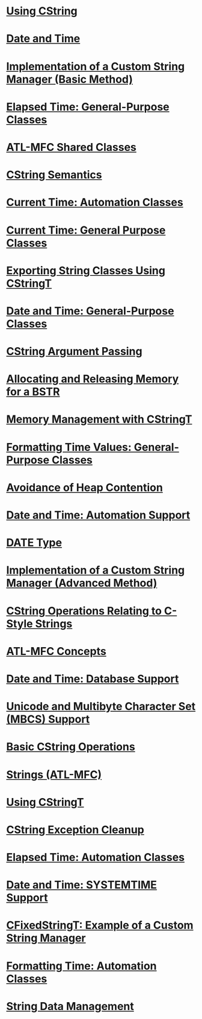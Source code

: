 # [Using CString](using-cstring.md)
# [Date and Time](date-and-time.md)
# [Implementation of a Custom String Manager (Basic Method)](implementation-of-a-custom-string-manager-basic-method.md)
# [Elapsed Time: General-Purpose Classes](elapsed-time-general-purpose-classes.md)
# [ATL-MFC Shared Classes](atl-mfc-shared-classes.md)
# [CString Semantics](cstring-semantics.md)
# [Current Time: Automation Classes](current-time-automation-classes.md)
# [Current Time: General Purpose Classes](current-time-general-purpose-classes.md)
# [Exporting String Classes Using CStringT](exporting-string-classes-using-cstringt.md)
# [Date and Time: General-Purpose Classes](date-and-time-general-purpose-classes.md)
# [CString Argument Passing](cstring-argument-passing.md)
# [Allocating and Releasing Memory for a BSTR](allocating-and-releasing-memory-for-a-bstr.md)
# [Memory Management with CStringT](memory-management-with-cstringt.md)
# [Formatting Time Values: General-Purpose Classes](formatting-time-values-general-purpose-classes.md)
# [Avoidance of Heap Contention](avoidance-of-heap-contention.md)
# [Date and Time: Automation Support](date-and-time-automation-support.md)
# [DATE Type](date-type.md)
# [Implementation of a Custom String Manager (Advanced Method)](implementation-of-a-custom-string-manager-advanced-method.md)
# [CString Operations Relating to C-Style Strings](cstring-operations-relating-to-c-style-strings.md)
# [ATL-MFC Concepts](atl-mfc-concepts.md)
# [Date and Time: Database Support](date-and-time-database-support.md)
# [Unicode and Multibyte Character Set (MBCS) Support](unicode-and-multibyte-character-set-mbcs-support.md)
# [Basic CString Operations](basic-cstring-operations.md)
# [Strings (ATL-MFC)](strings-atl-mfc.md)
# [Using CStringT](using-cstringt.md)
# [CString Exception Cleanup](cstring-exception-cleanup.md)
# [Elapsed Time: Automation Classes](elapsed-time-automation-classes.md)
# [Date and Time: SYSTEMTIME Support](date-and-time-systemtime-support.md)
# [CFixedStringT: Example of a Custom String Manager](cfixedstringt-example-of-a-custom-string-manager.md)
# [Formatting Time: Automation Classes](formatting-time-automation-classes.md)
# [String Data Management](string-data-management.md)

